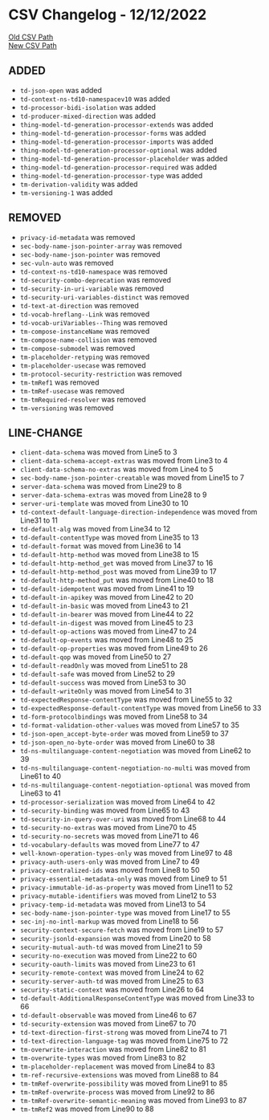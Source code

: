 
# CSV Changelog - 12/12/2022

[Old CSV Path](../../../../data/input_2022/TD/intel-nodejs/manual.csv)  
[New CSV Path](../../../../../thingweb-playground/packages/assertions/assertions-csv/manual.csv)


## ADDED

- `td-json-open` was added
- `td-context-ns-td10-namespacev10` was added
- `td-processor-bidi-isolation` was added
- `td-producer-mixed-direction` was added
- `thing-model-td-generation-processor-extends` was added
- `thing-model-td-generation-processor-forms` was added
- `thing-model-td-generation-processor-imports` was added
- `thing-model-td-generation-processor-optional` was added
- `thing-model-td-generation-processor-placeholder` was added
- `thing-model-td-generation-processor-required` was added
- `thing-model-td-generation-processor-type` was added
- `tm-derivation-validity` was added
- `tm-versioning-1` was added


## REMOVED

- `privacy-id-metadata` was removed
- `sec-body-name-json-pointer-array` was removed
- `sec-body-name-json-pointer` was removed
- `sec-vuln-auto` was removed
- `td-context-ns-td10-namespace` was removed
- `td-security-combo-deprecation` was removed
- `td-security-in-uri-variable` was removed
- `td-security-uri-variables-distinct` was removed
- `td-text-at-direction` was removed
- `td-vocab-hreflang--Link` was removed
- `td-vocab-uriVariables--Thing` was removed
- `tm-compose-instanceName` was removed
- `tm-compose-name-collision` was removed
- `tm-compose-submodel` was removed
- `tm-placeholder-retyping` was removed
- `tm-placeholder-usecase` was removed
- `tm-protocol-security-restriction` was removed
- `tm-tmRef1` was removed
- `tm-tmRef-usecase` was removed
- `tm-tmRequired-resolver` was removed
- `tm-versioning` was removed


## LINE-CHANGE

- `client-data-schema` was moved from Line5 to 3
- `client-data-schema-accept-extras` was moved from Line3 to 4
- `client-data-schema-no-extras` was moved from Line4 to 5
- `sec-body-name-json-pointer-creatable` was moved from Line15 to 7
- `server-data-schema` was moved from Line29 to 8
- `server-data-schema-extras` was moved from Line28 to 9
- `server-uri-template` was moved from Line30 to 10
- `td-context-default-language-direction-independence` was moved from Line31 to 11
- `td-default-alg` was moved from Line34 to 12
- `td-default-contentType` was moved from Line35 to 13
- `td-default-format` was moved from Line36 to 14
- `td-default-http-method` was moved from Line38 to 15
- `td-default-http-method_get` was moved from Line37 to 16
- `td-default-http-method_post` was moved from Line39 to 17
- `td-default-http-method_put` was moved from Line40 to 18
- `td-default-idempotent` was moved from Line41 to 19
- `td-default-in-apikey` was moved from Line42 to 20
- `td-default-in-basic` was moved from Line43 to 21
- `td-default-in-bearer` was moved from Line44 to 22
- `td-default-in-digest` was moved from Line45 to 23
- `td-default-op-actions` was moved from Line47 to 24
- `td-default-op-events` was moved from Line48 to 25
- `td-default-op-properties` was moved from Line49 to 26
- `td-default-qop` was moved from Line50 to 27
- `td-default-readOnly` was moved from Line51 to 28
- `td-default-safe` was moved from Line52 to 29
- `td-default-success` was moved from Line53 to 30
- `td-default-writeOnly` was moved from Line54 to 31
- `td-expectedResponse-contentType` was moved from Line55 to 32
- `td-expectedResponse-default-contentType` was moved from Line56 to 33
- `td-form-protocolbindings` was moved from Line58 to 34
- `td-format-validation-other-values` was moved from Line57 to 35
- `td-json-open_accept-byte-order` was moved from Line59 to 37
- `td-json-open_no-byte-order` was moved from Line60 to 38
- `td-ns-multilanguage-content-negotiation` was moved from Line62 to 39
- `td-ns-multilanguage-content-negotiation-no-multi` was moved from Line61 to 40
- `td-ns-multilanguage-content-negotiation-optional` was moved from Line63 to 41
- `td-processor-serialization` was moved from Line64 to 42
- `td-security-binding` was moved from Line65 to 43
- `td-security-in-query-over-uri` was moved from Line68 to 44
- `td-security-no-extras` was moved from Line70 to 45
- `td-security-no-secrets` was moved from Line71 to 46
- `td-vocabulary-defaults` was moved from Line77 to 47
- `well-known-operation-types-only` was moved from Line97 to 48
- `privacy-auth-users-only` was moved from Line7 to 49
- `privacy-centralized-ids` was moved from Line8 to 50
- `privacy-essential-metadata-only` was moved from Line9 to 51
- `privacy-immutable-id-as-property` was moved from Line11 to 52
- `privacy-mutable-identifiers` was moved from Line12 to 53
- `privacy-temp-id-metadata` was moved from Line13 to 54
- `sec-body-name-json-pointer-type` was moved from Line17 to 55
- `sec-inj-no-intl-markup` was moved from Line18 to 56
- `security-context-secure-fetch` was moved from Line19 to 57
- `security-jsonld-expansion` was moved from Line20 to 58
- `security-mutual-auth-td` was moved from Line21 to 59
- `security-no-execution` was moved from Line22 to 60
- `security-oauth-limits` was moved from Line23 to 61
- `security-remote-context` was moved from Line24 to 62
- `security-server-auth-td` was moved from Line25 to 63
- `security-static-context` was moved from Line26 to 64
- `td-default-AdditionalResponseContentType` was moved from Line33 to 66
- `td-default-observable` was moved from Line46 to 67
- `td-security-extension` was moved from Line67 to 70
- `td-text-direction-first-strong` was moved from Line74 to 71
- `td-text-direction-language-tag` was moved from Line75 to 72
- `tm-overwrite-interaction` was moved from Line82 to 81
- `tm-overwrite-types` was moved from Line83 to 82
- `tm-placeholder-replacement` was moved from Line84 to 83
- `tm-ref-recursive-extensions` was moved from Line88 to 84
- `tm-tmRef-overwrite-possibility` was moved from Line91 to 85
- `tm-tmRef-overwrite-process` was moved from Line92 to 86
- `tm-tmRef-overwrite-semantic-meaning` was moved from Line93 to 87
- `tm-tmRef2` was moved from Line90 to 88

